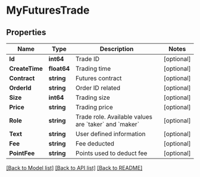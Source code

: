 # MyFuturesTrade

## Properties

Name | Type | Description | Notes
------------ | ------------- | ------------- | -------------
**Id** | **int64** | Trade ID | [optional] 
**CreateTime** | **float64** | Trading time | [optional] 
**Contract** | **string** | Futures contract | [optional] 
**OrderId** | **string** | Order ID related | [optional] 
**Size** | **int64** | Trading size | [optional] 
**Price** | **string** | Trading price | [optional] 
**Role** | **string** | Trade role. Available values are &#x60;taker&#x60; and &#x60;maker&#x60; | [optional] 
**Text** | **string** | User defined information | [optional] 
**Fee** | **string** | Fee deducted | [optional] 
**PointFee** | **string** | Points used to deduct fee | [optional] 

[[Back to Model list]](../README.md#documentation-for-models) [[Back to API list]](../README.md#documentation-for-api-endpoints) [[Back to README]](../README.md)


